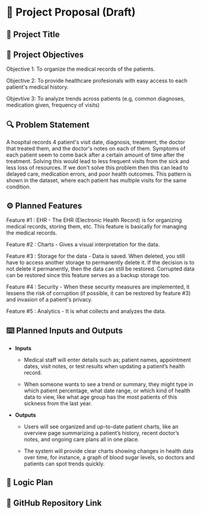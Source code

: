 # 📌 Project Proposal (Draft)

## 📝 Project Title  


## 🎯 Project Objectives  
Objective 1: To organize the medical records of the patients.

Objective 2: To provide healthcare profesionals with easy access to each patient's medical history.

Objevtive 3: To analyze trends across patients (e.g, common diagnoses, medication given, frequency of visits)


## 🔍 Problem Statement  
A hospital records 4 patient's visit date, diagnosis, treatment, the doctor that treated them, and the doctor's notes on each of them. Symptoms of each patient seem to come back after a certain amount of time after the treatment. Solving this would lead to less frequent visits from the sick and less loss of resources. If we don't solve this problem then this can lead to delayed care, medication errors, and poor health outcomes. This pattern is shown in the dataset, where each patient has multiple visits for the same condition.

## ⚙️ Planned Features  
Feature #1 : EHR - The EHR (Electronic Health Record) is for organizing medical records, storing them, etc. This feature is basically for managing the medical records.

Feature #2 : Charts - Gives a visual interpretation for the data.

Feature #3 : Storage for the data - Data is saved. When deleted, you still have to access another storage to permanently delete it. If the decision is to not delete it permanently, then the data can still be restored. Corrupted data can be restored since this feature serves as a backup storage too.

Feature #4 : Security - When these security measures are implemented, it lessens the risk of corruption (if possible, it can be restored by feature #3) and invasion of a patient's privacy.

Feature #5 : Analytics - It is what collects and analyzes the data.

## ⌨️ Planned Inputs and Outputs  

- **Inputs**  
  - Medical staff will enter details such as; patient names, appointment dates, visit notes, or test results when updating a patient’s health record.
    
  - When someone wants to see a trend or summary, they might type in which patient percentage, what date range, or which kind of health data to view, like what age group has the most patients of this sickness from the last year.
 

- **Outputs**  
  - Users will see organized and up-to-date patient charts, like an overview page summarizing a patient’s history, recent doctor’s notes, and ongoing care plans all in one place.
    
  - The system will provide clear charts showing changes in health data over time, for instance, a graph of blood sugar levels, so doctors and patients can spot trends quickly.
    

## 🧠 Logic Plan  


## 📂 GitHub Repository Link  


